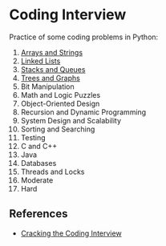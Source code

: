 # Coding Interview

Practice of some coding problems in Python:

1. [Arrays and Strings](01_arrays_and_strings)
2. [Linked Lists](02_linked_lists)
3. [Stacks and Queues](03_stacks_and_queues)
4. [Trees and Graphs](04_trees_and_graphs)
5. Bit Manipulation
6. Math and Logic Puzzles
7. Object-Oriented Design
8. Recursion and Dynamic Programming
9. System Design and Scalability
10. Sorting and Searching
11. Testing
12. C and C++
13. Java
14. Databases
15. Threads and Locks
16. Moderate
17. Hard

## References

- [Cracking the Coding Interview](https://www.amazon.com/Cracking-Coding-Interview-Programming-Questions/dp/0984782850)
